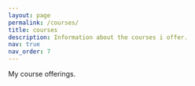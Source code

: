 ```yaml
---
layout: page
permalink: /courses/
title: courses
description: Information about the courses i offer.
nav: true
nav_order: 7
---
```


My course offerings.